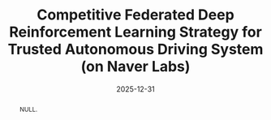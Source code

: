---
title: "Competitive Federated Deep Reinforcement Learning Strategy for Trusted Autonomous Driving System (on Naver Labs)"
collection: publications
permalink: /publication/2024-ij5
date: 2025-12-31
venue: 'null'
# paperurl: ''
pubtype: 'international_journal'
# just display our icon symbols
link: 'https://www.naverlabs.com'
# code: 'https://github.com/FIVEYOUNGWOO/WiFiMobNet'
# github: 'https://github.com/FIVEYOUNGWOO/WiFiMobNet'
citation: '&quot;Competitive Federated Deep Reinforcement Learning Strategy for Trusted Autonomous Driving System.&quot; 2025. (<u>Status: In progress</u>)'
excerpt_separator: ""
abstract: "NULL."
---